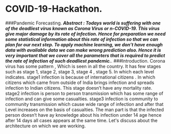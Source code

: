 # COVID-19-Hackathon. 
###Pandemic Forecasting. 
***Abstract : Todays world is suffering with one of the deadliest virus known as Corona Virus or n-COVID-19. This virus give major damage by its rate of infection. Hence for preparation we need some statistical information about this rate of infection so that we can plan for our next step. To apply machine learning, we don’t have enough data with available data we can make wrong prediction also. Hence it is very important that we cover all the parameters that is required to predict the rate of infection of such deadliest pandemic.***. 
###Introduction. 
	Corona virus has some pattern , Which is seen in all the country. It has few stages such as stage 1, stage 2,  stage 3, stage 4 , stage 5. In which each level indicates. 
	stage1 infection is because of international  citizens . In which citizens which came from outside of India brings infection and spreads infection to Indian citizens. This stage doesn’t have any mortality rate. 
	stage2 infection is person to person transmission which has some  range of infection and can give some casualties. 
	stage3 infection is community to community transmission which cause wide range of infection and after that Level increases on the basis of casualties. 
The man part is that the infected person doesn’t have ay knowledge about his infection under 14 age hence after 14 days all cases appears at the same time. Let's discuss about the architecture on which we are working.   

